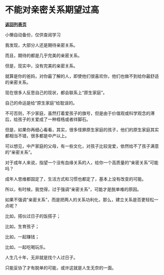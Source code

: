 # 不能对亲密关系期望过高

[**返回列表页**](/gzh/费曼的小茶馆)

小懒自动备份，仅供查阅学习

我发现，大部分人还是期待亲密关系。

而且，期待的都是几乎完美的亲密关系。  

但是，现实中，没有完美的亲密关系。

就算是你的爸妈，对你最了解的人，即使他们很喜欢你，他们也做不到给你最舒适的亲密关系。

现在很多人反思自己的现状，都会联系上“原生家庭”。

自己的命运是给“原生家庭”给耽误的。

不可否则，不少家庭，虽然打着爱孩子的旗号，但是由于价值观或科学观念的滞后，给孩子的关爱成了一种桎梏或者绊脚石。

但是，如果你再细心看看，其实，很多怪罪原生家庭的孩子，他们的原生家庭其实都相当不错，很多都是中产以上。

可以想见，中产家庭的父母，有一些文化，对孩子比较宠爱，依然给不了孩子满意的“亲密关系”。

对于成年人来说，指望一个没有血缘关系的人，给你一个高质量的“亲密关系”可能吗？

成年人思维都固定了，生活方式和习惯也都定了，基本上没有改变的可能。  

所以，有时候，我觉得，过于强调“亲密关系”，可能才是脱单难的原因。  

如果不强调“亲密关系”，而是把两人的关系功利化，那么，建立关系是否更轻松一点呢？

比如，搭伙过日子的饭搭子；  

比如，生育孩子；

比如，一起赚钱；

比如，一起吃喝玩乐。

人生几十年，无非就是找个人过日子。

只能妥协了才有脱单的可能，或许这就是人生无奈的一面。

